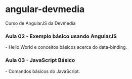 # angular-devmedia
Curso de AngularJS da Devmedia

<h3>Aula 02 - Exemplo básico usando AngularJS</h3>
- Hello World e conceitos básicos acerca do data-binding.
<h3>Aula 03 - JavaScript Básico</h3>
- Comandos básicos do JavaScript.
